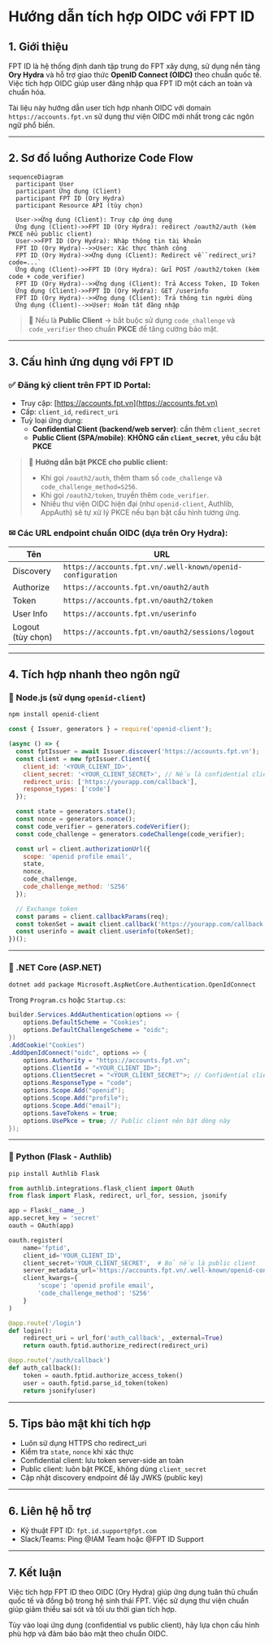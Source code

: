 # Hướng dẫn tích hợp OIDC với FPT ID

## 1. Giới thiệu

FPT ID là hệ thống định danh tập trung do FPT xây dựng, sử dụng nền tảng **Ory Hydra** và hỗ trợ giao thức **OpenID Connect (OIDC)** theo chuẩn quốc tế. Việc tích hợp OIDC giúp user đăng nhập qua FPT ID một cách an toàn và chuẩn hóa.

Tài liệu này hướng dẫn user tích hợp nhanh OIDC với domain `https://accounts.fpt.vn` sử dụng thư viện OIDC mới nhất trong các ngôn ngữ phổ biến.

---

## 2. Sơ đồ luồng Authorize Code Flow

```mermaid
sequenceDiagram
  participant User
  participant Ứng dụng (Client)
  participant FPT ID (Ory Hydra)
  participant Resource API (tùy chọn)

  User->>Ứng dụng (Client): Truy cập ứng dụng
  Ứng dụng (Client)->>FPT ID (Ory Hydra): redirect /oauth2/auth (kèm PKCE nếu public client)
  User->>FPT ID (Ory Hydra): Nhập thông tin tài khoản
  FPT ID (Ory Hydra)-->>User: Xác thực thành công
  FPT ID (Ory Hydra)->>Ứng dụng (Client): Redirect về `redirect_uri?code=...`
  Ứng dụng (Client)->>FPT ID (Ory Hydra): Gửi POST /oauth2/token (kèm code + code_verifier)
  FPT ID (Ory Hydra)-->>Ứng dụng (Client): Trả Access Token, ID Token
  Ứng dụng (Client)->>FPT ID (Ory Hydra): GET /userinfo
  FPT ID (Ory Hydra)-->>Ứng dụng (Client): Trả thông tin người dùng
  Ứng dụng (Client)-->>User: Hoàn tất đăng nhập
```

> 🔐 Nếu là **Public Client** → bắt buộc sử dụng `code_challenge` và `code_verifier` theo chuẩn **PKCE** để tăng cường bảo mật.

---

## 3. Cấu hình ứng dụng với FPT ID

### ✅ Đăng ký client trên FPT ID Portal:
- Truy cập: [https://accounts.fpt.vn](https://accounts.fpt.vn)
- Cấp: `client_id`, `redirect_uri`
- Tuỳ loại ứng dụng:
  - **Confidential Client (backend/web server)**: cần thêm `client_secret`
  - **Public Client (SPA/mobile)**: **KHÔNG cần `client_secret`**, yêu cầu bật **PKCE**

> 🔐 **Hướng dẫn bật PKCE cho public client:**
> - Khi gọi `/oauth2/auth`, thêm tham số `code_challenge` và `code_challenge_method=S256`.
> - Khi gọi `/oauth2/token`, truyền thêm `code_verifier`.
> - Nhiều thư viện OIDC hiện đại (như `openid-client`, Authlib, AppAuth) sẽ tự xử lý PKCE nếu bạn bật cấu hình tương ứng.

### ✉ Các URL endpoint chuẩn OIDC (dựa trên Ory Hydra):
| Tên | URL |
|------|-----|
| Discovery | `https://accounts.fpt.vn/.well-known/openid-configuration` |
| Authorize | `https://accounts.fpt.vn/oauth2/auth` |
| Token | `https://accounts.fpt.vn/oauth2/token` |
| User Info | `https://accounts.fpt.vn/userinfo` |
| Logout (tùy chọn) | `https://accounts.fpt.vn/oauth2/sessions/logout` |

---

## 4. Tích hợp nhanh theo ngôn ngữ

### 🚀 Node.js (sử dụng `openid-client`)
```bash
npm install openid-client
````

```js
const { Issuer, generators } = require('openid-client');

(async () => {
  const fptIssuer = await Issuer.discover('https://accounts.fpt.vn');
  const client = new fptIssuer.Client({
    client_id: '<YOUR_CLIENT_ID>',
    client_secret: '<YOUR_CLIENT_SECRET>', // Nếu là confidential client
    redirect_uris: ['https://yourapp.com/callback'],
    response_types: ['code']
  });

  const state = generators.state();
  const nonce = generators.nonce();
  const code_verifier = generators.codeVerifier();
  const code_challenge = generators.codeChallenge(code_verifier);

  const url = client.authorizationUrl({
    scope: 'openid profile email',
    state,
    nonce,
    code_challenge,
    code_challenge_method: 'S256'
  });

  // Exchange token
  const params = client.callbackParams(req);
  const tokenSet = await client.callback('https://yourapp.com/callback', params, { state, nonce, code_verifier });
  const userinfo = await client.userinfo(tokenSet);
})();
```

---

### 🚀 .NET Core (ASP.NET)

```bash
dotnet add package Microsoft.AspNetCore.Authentication.OpenIdConnect
```

Trong `Program.cs` hoặc `Startup.cs`:

```csharp
builder.Services.AddAuthentication(options => {
    options.DefaultScheme = "Cookies";
    options.DefaultChallengeScheme = "oidc";
})
.AddCookie("Cookies")
.AddOpenIdConnect("oidc", options => {
    options.Authority = "https://accounts.fpt.vn";
    options.ClientId = "<YOUR_CLIENT_ID>";
    options.ClientSecret = "<YOUR_CLIENT_SECRET">; // Confidential client
    options.ResponseType = "code";
    options.Scope.Add("openid");
    options.Scope.Add("profile");
    options.Scope.Add("email");
    options.SaveTokens = true;
    options.UsePkce = true; // Public client nên bật dòng này
});
```

---

### 🚀 Python (Flask - Authlib)

```bash
pip install Authlib Flask
```

```python
from authlib.integrations.flask_client import OAuth
from flask import Flask, redirect, url_for, session, jsonify

app = Flask(__name__)
app.secret_key = 'secret'
oauth = OAuth(app)

oauth.register(
    name='fptid',
    client_id='YOUR_CLIENT_ID',
    client_secret='YOUR_CLIENT_SECRET',  # Bỏ nếu là public client
    server_metadata_url='https://accounts.fpt.vn/.well-known/openid-configuration',
    client_kwargs={
        'scope': 'openid profile email',
        'code_challenge_method': 'S256'
    }
)

@app.route('/login')
def login():
    redirect_uri = url_for('auth_callback', _external=True)
    return oauth.fptid.authorize_redirect(redirect_uri)

@app.route('/auth/callback')
def auth_callback():
    token = oauth.fptid.authorize_access_token()
    user = oauth.fptid.parse_id_token(token)
    return jsonify(user)
```

---

## 5. Tips bảo mật khi tích hợp

* Luôn sử dụng HTTPS cho redirect\_uri
* Kiểm tra `state`, `nonce` khi xác thực
* Confidential client: lưu token server-side an toàn
* Public client: luôn bật PKCE, không dùng `client_secret`
* Cập nhật discovery endpoint để lấy JWKS (public key)

---

## 6. Liên hệ hỗ trợ

* Kỹ thuật FPT ID: `fpt.id.support@fpt.com`
* Slack/Teams: Ping @IAM Team hoặc @FPT ID Support

---

## 7. Kết luận

Việc tích hợp FPT ID theo OIDC (Ory Hydra) giúp ứng dụng tuân thủ chuẩn quốc tế và đồng bộ trong hệ sinh thái FPT. Việc sử dụng thư viện chuẩn giúp giảm thiểu sai sót và tối ưu thời gian tích hợp.

Tùy vào loại ứng dụng (confidential vs public client), hãy lựa chọn cấu hình phù hợp và đảm bảo bảo mật theo chuẩn OIDC.
